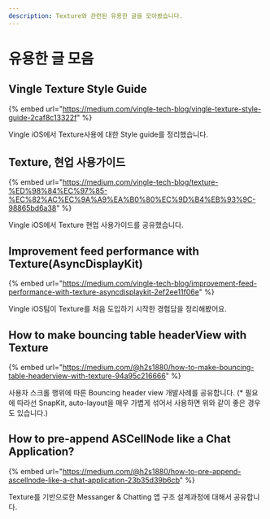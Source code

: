 ```yaml
---
description: Texture와 관련된 유용한 글을 모아봤습니다.
---
```


# 유용한 글 모음

## Vingle Texture Style Guide

{% embed url="https://medium.com/vingle-tech-blog/vingle-texture-style-guide-2caf8c13322f" %}

Vingle iOS에서 Texture사용에 대한 Style guide를 정리했습니다. 



## Texture, 현업 사용가이드 

{% embed url="https://medium.com/vingle-tech-blog/texture-%ED%98%84%EC%97%85-%EC%82%AC%EC%9A%A9%EA%B0%80%EC%9D%B4%EB%93%9C-98865bd6a38" %}

Vingle iOS에서 Texture 현업 사용가이드를 공유했습니다.



## Improvement feed performance with Texture\(AsyncDisplayKit\)

{% embed url="https://medium.com/vingle-tech-blog/improvement-feed-performance-with-texture-asyncdisplaykit-2ef2ee11f06e" %}

Vingle iOS팀이 Texture를 처음 도입하기 시작한 경험담을 정리해봤어요.



## How to make bouncing table headerView with Texture

{% embed url="https://medium.com/@h2s1880/how-to-make-bouncing-table-headerview-with-texture-94a95c216666" %}

사용자 스크롤 행위에 따른 Bouncing header view 개발사례를 공유합니다. \(\* 필요에 따라선 SnapKit, auto-layout을 매우 가볍게 섞어서 사용하면 위와 같이 좋은 경우도 있습니다.\)



## How to pre-append ASCellNode like a Chat Application?

{% embed url="https://medium.com/@h2s1880/how-to-pre-append-ascellnode-like-a-chat-application-23b35d39b6cb" %}

Texture를 기반으로한 Messanger & Chatting 앱 구조 설계과정에 대해서 공유합니다.

